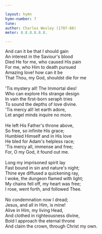 ```yaml
---

layout: hymn
hymn-number: 7
tune: 
author: Charles Wesley (1707-88)
meter: 8.8.8.8.8.8.

---
```

And can it be that I should gain<br>An interest in the Saviour's blood<br>Died He for me, who caused His pain<br>For me, who Him to death pursued<br>Amazing love! how can it be<br>That Thou, my God, shouldst die for me<br><br>'Tis mystery all! The Immortal dies!<br>Who can explore His strange design<br>In vain the first-born seraph tries<br>To sound the depths of love divine.<br>'Tis mercy all! let earth adore,<br>Let angel minds inquire no more.<br><br>He left His Father's throne above,<br>So free, so infinite His grace;<br>Humbled Himself and in His love<br>He bled for Adam's helpless race;<br>'Tis mercy all, immense and free;<br>For, O my God, it found out me.<br><br>Long my imprisoned spirit lay<br>Fast bound in sin and nature's night;<br>Thine eye diffused a quickening ray,<br>I woke, the dungeon flamed with light;<br>My chains fell off, my heart was free;<br>I rose, went forth, and followed Thee.<br><br>No condemnation now I dread;<br>Jesus, and all in Him, is mine!<br>Alive in Him, my living Head,<br>And clothed in righteousness divine,<br>Bold I approach the eternal throne<br>And claim the crown, through Christ my own.<br><br><br>
